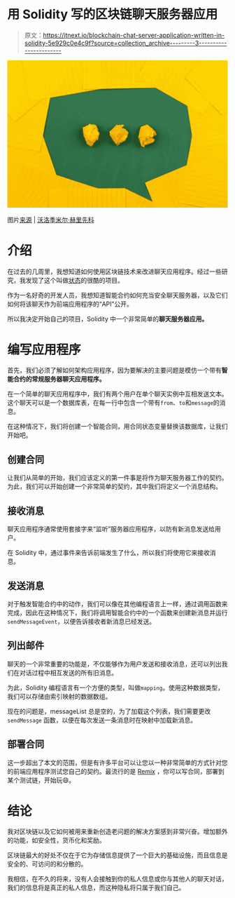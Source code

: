 # 用 Solidity 写的区块链聊天服务器应用

> 原文：<https://itnext.io/blockchain-chat-server-application-written-in-solidity-5e929c0e4c9f?source=collection_archive---------3----------------------->

![](img/c6c31f5c786933a7da6fb81d748eb7d3.png)

图片[来源](https://unsplash.com/photos/V5vqWC9gyEU) | [沃洛季米尔·赫里先科](https://unsplash.com/@lunarts)

# 介绍

在过去的几周里，我想知道如何使用区块链技术来改进聊天应用程序。经过一些研究，我发现了这个叫做[状态](https://status.im/)的很酷的项目。

作为一名好奇的开发人员，我想知道智能合约如何充当安全聊天服务器，以及它们如何将该聊天作为前端应用程序的“API”公开。

所以我决定开始自己的项目，Solidity 中一个非常简单的**聊天服务器应用。**

# 编写应用程序

首先，我们必须了解如何架构应用程序，因为要解决的主要问题是模仿一个带有**智能合约的常规服务器聊天应用程序。**

在一个简单的聊天应用程序中，我们有两个用户在单个聊天实例中互相发送文本。这个聊天可以是一个数据库表，在每一行中包含一个带有`from`、`to`和`message`的消息。

在这种情况下，我们将创建一个智能合同，用合同状态变量替换该数据库，让我们开始吧。

## 创建合同

让我们从简单的开始，我们应该定义的第一件事是将作为聊天服务器工作的契约。为此，我们可以开始创建一个非常简单的契约，其中我们将定义一个消息结构。

## 接收消息

聊天应用程序通常使用套接字来“监听”服务器应用程序，以防有新消息发送给用户。

在 Solidity 中，通过事件来告诉前端发生了什么，所以我们将使用它来接收消息。

## 发送消息

对于触发智能合约中的动作，我们可以像在其他编程语言上一样，通过调用函数来完成，因此在这种情况下，我们将调用智能合约中的一个函数来创建新消息并运行`sendMessageEvent`，以便告诉接收者新消息已经发送。

## 列出邮件

聊天的一个非常重要的功能是，不仅能够作为用户发送和接收消息，还可以列出我们在对话过程中相互发送的所有旧消息。

为此，Solidity 编程语言有一个方便的类型，叫做`mapping`。使用这种数据类型，我们可以存储由索引映射的数据数组。

现在的问题是，messageList 总是空的，为了加载这个列表，我们需要更改`sendMessage` 函数，以便在每次发送一条消息时在映射中加载新消息。

## 部署合同

这一步超出了本文的范围，但是有许多平台可以让您以一种非常简单的方式针对您的前端应用程序测试您自己的契约。最流行的是 [Remix](https://remix.ethereum.org/) ，你可以写合同，部署到某个测试链，开始玩😄。

# 结论

我对区块链以及它如何被用来重新创造老问题的解决方案感到非常兴奋。增加额外的功能，如安全性，货币化和奖励。

区块链最大的好处不仅在于它为存储信息提供了一个巨大的基础设施，而且信息是安全的、可访问的和分散的。

我相信，在不久的将来，没有人会接触到你的私人信息或你与其他人的聊天对话，我们的信息将是真正的私人信息，而这种隐私将只属于我们自己。